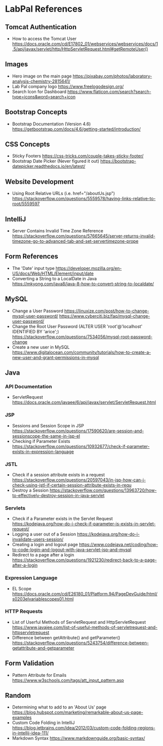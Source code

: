 # LabPal References

## Tomcat Authentication
- How to access the Tomcat User
  https://docs.oracle.com/cd/E17802_01/webservices/webservices/docs/1.5/api/javax/servlet/http/HttpServletRequest.html#getRemoteUser()

## Images
- Hero image on the main page
  https://pixabay.com/photos/laboratory-analysis-chemistry-2815641/
- Lab Pal company logo
  https://www.freelogodesign.org/
- Search Icon for Dashboard
  https://www.flaticon.com/search?search-type=icons&word=search+icon
  
## Bootstrap Concepts
- Bootstrap Documentation (Version 4.6)
  https://getbootstrap.com/docs/4.6/getting-started/introduction/
  
## CSS Concepts
- Sticky Footers
  https://css-tricks.com/couple-takes-sticky-footer/
- Bootstrap Date Picker (Never figured it out)
  https://bootstrap-datepicker.readthedocs.io/en/latest/
  
## Website Development
- Using Root Relative URLs (i.e. href="/aboutUs.jsp")
  https://stackoverflow.com/questions/5559578/having-links-relative-to-root/5559597
  
## IntelliJ
- Server Contains Invalid Time Zone Reference
https://stackoverflow.com/questions/57665645/server-returns-invalid-timezone-go-to-advanced-tab-and-set-servertimezone-prope

## Form References
- The 'Date' input type
  https://developer.mozilla.org/en-US/docs/Web/HTML/Element/input/date
- Converting a String to a LocalDate in Java
  https://mkyong.com/java8/java-8-how-to-convert-string-to-localdate/
  
## MySQL
- Change a User Password
  https://linuxize.com/post/how-to-change-mysql-user-password/
  https://www.cyberciti.biz/faq/mysql-change-user-password/
- Change the Root User Password (ALTER USER 'root'@'localhost' IDENTIFIED BY 'arice';)
  https://stackoverflow.com/questions/7534056/mysql-root-password-change
- Create a new user in MySQL
  https://www.digitalocean.com/community/tutorials/how-to-create-a-new-user-and-grant-permissions-in-mysql

## Java

### API Documentation
- ServletRequest
  https://docs.oracle.com/javaee/6/api/javax/servlet/ServletRequest.html

### JSP
- Sessions and Session Scope in JSP
  https://stackoverflow.com/questions/17590620/are-session-and-sessionscope-the-same-in-jsp-el
- Checking if Parameter Exists
  https://stackoverflow.com/questions/10932677/check-if-parameter-exists-in-expression-language

### JSTL
- Check if a session attribute exists in a request
  https://stackoverflow.com/questions/20597043/in-jsp-how-can-i-check-using-jstl-if-certain-session-attribute-exists-in-requ
- Destroy a Session
  https://stackoverflow.com/questions/13963720/how-to-effectively-destroy-session-in-java-servlet

### Servlets
- Check if a Parameter exists in the Servlet Request
  https://kodejava.org/how-do-i-check-if-parameter-is-exists-in-servlet-request/
- Logging a user out of a Session
  https://kodejava.org/how-do-i-invalidate-users-session/
- Creating a login and logout page
  https://www.codejava.net/coding/how-to-code-login-and-logout-with-java-servlet-jsp-and-mysql
- Redirect to a page after a login
  https://stackoverflow.com/questions/1921230/redirect-back-to-a-page-after-a-login
  
### Expression Language
- EL Scope
  https://docs.oracle.com/cd/E26180_01/Platform.94/PageDevGuide/html/s0203elvariablescopes01.html
  
### HTTP Requests
- List of Userful Methods of ServletRequest and HttpServletRequest
  https://www.javajee.com/list-of-useful-methods-of-servletrequest-and-httpservletrequest
- Difference between getAttribute() and getParameter()
  https://stackoverflow.com/questions/5243754/difference-between-getattribute-and-getparameter

## Form Validation
- Pattern Attribute for Emails
  https://www.w3schools.com/tags/att_input_pattern.asp

## Random
- Determining what to add to an 'About Us' page
  https://blog.hubspot.com/marketing/remarkable-about-us-page-examples
- Custom Code Folding in IntelliJ
  https://blog.jetbrains.com/idea/2012/03/custom-code-folding-regions-in-intellij-idea-111/
- Markdown Syntax
  https://www.markdownguide.org/basic-syntax/